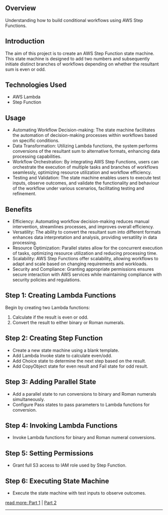 ## Overview
Understanding how to build conditional workflows using AWS Step Functions.

## Introduction
The aim of this project is to create an AWS Step Function state machine. This state machine is designed to add two numbers and subsequently initiate distinct branches of workflows depending on whether the resultant sum is even or odd.

## Technologies Used
- AWS Lambda
- Step Function

## Usage
- Automating Workflow Decision-making: The state machine facilitates the automation of decision-making processes within workflows based on specific conditions.
- Data Transformation: Utilizing Lambda functions, the system performs conversions of the resultant sum to alternative formats, enhancing data processing capabilities.
- Workflow Orchestration: By integrating AWS Step Functions, users can orchestrate the execution of multiple tasks and branches of workflows seamlessly, optimizing resource utilization and workflow efficiency.
- Testing and Validation: The state machine enables users to execute test inputs, observe outcomes, and validate the functionality and behaviour of the workflow under various scenarios, facilitating testing and refinement.

## Benefits
- Efficiency: Automating workflow decision-making reduces manual intervention, streamlines processes, and improves overall efficiency.
- Versatility: The ability to convert the resultant sum into different formats enhances data interpretation and analysis, providing versatility in data processing.
- Resource Optimization: Parallel states allow for the concurrent execution of tasks, optimizing resource utilization and reducing processing time.
- Scalability: AWS Step Functions offer scalability, allowing workflows to adapt and scale based on changing requirements and workloads.
- Security and Compliance: Granting appropriate permissions ensures secure interaction with AWS services while maintaining compliance with security policies and regulations.

## Step 1: Creating Lambda Functions
Begin by creating two Lambda functions:
1. Calculate if the result is even or odd.
2. Convert the result to either binary or Roman numerals.

## Step 2: Creating Step Function
- Create a new state machine using a blank template.
- Add Lambda Invoke state to calculate even/odd.
- Add Choice state to determine the next step based on the result.
- Add CopyObject state for even result and Fail state for odd result.

## Step 3: Adding Parallel State
- Add a parallel state to run conversions to binary and Roman numerals simultaneously.
- Configure Pass states to pass parameters to Lambda functions for conversion.

## Step 4: Invoking Lambda Functions
- Invoke Lambda functions for binary and Roman numeral conversions.

## Step 5: Setting Permissions
- Grant full S3 access to IAM role used by Step Function.

## Step 6: Executing State Machine
- Execute the state machine with test inputs to observe outcomes.

[read more: Part 1](https://teebaba.hashnode.dev/conditional-workflow-state-machine-part-1)  |  [Part 2](https://teebaba.hashnode.dev/conditional-workflow-state-machine-part-2)

------